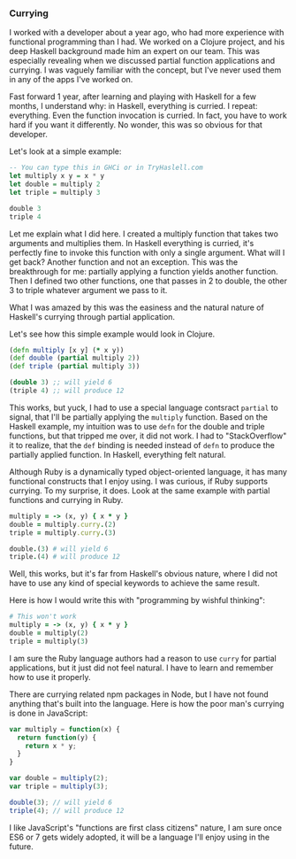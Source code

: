 ### Currying

I worked with a developer about a year ago, who had more experience with functional programming than I had. We worked on a Clojure project, and his deep Haskell background made him an expert on our team. This was especially revealing when we discussed partial function applications and currying. I was vaguely familiar with the concept, but I've never used them in any of the apps I've worked on.

Fast forward 1 year, after learning and playing with Haskell for a few months, I understand why: in Haskell, everything is curried. I repeat: everything. Even the function invocation is curried. In fact, you have to work hard if you want it differently. No wonder, this was so obvious for that developer.

Let's look at a simple example:

```haskell
-- You can type this in GHCi or in TryHaslell.com
let multiply x y = x * y
let double = multiply 2
let triple = multiply 3

double 3
triple 4
```

Let me explain what I did here. I created a multiply function that takes two arguments and multiplies them. In Haskell everything is curried, it's perfectly fine to invoke this function with only a single argument. What will I get back? Another function and not an exception. This was the breakthrough for me: partially applying a function yields another function. Then I defined two other functions, one that passes in 2 to double, the other 3 to triple whatever argument we pass to it.

What I was amazed by this was the easiness and the natural nature of Haskell's currying through partial application.

Let's see how this simple example would look in Clojure.

```clojure
(defn multiply [x y] (* x y))
(def double (partial multiply 2))
(def triple (partial multiply 3))

(double 3) ;; will yield 6
(triple 4) ;; will produce 12
```

This works, but yuck, I had to use a special language contsract `partial` to signal, that I'll be partially applying the `multiply` function. Based on the Haskell example, my intuition was to use `defn` for the double and triple functions, but that tripped me over, it did not work. I had to "StackOverflow" it to realize, that the `def` binding is needed instead of `defn` to produce the partially applied function. In Haskell, everything felt natural.

Although Ruby is a dynamically typed object-oriented language, it has many functional constructs that I enjoy using. I was curious, if Ruby supports currying. To my surprise, it does. Look at the same example with partial functions and currying in Ruby.

```ruby
multiply = -> (x, y) { x * y }
double = multiply.curry.(2)
triple = multiply.curry.(3)

double.(3) # will yield 6
triple.(4) # will produce 12
```
Well, this works, but it's far from Haskell's obvious nature, where I did not have to use any kind of special keywords to achieve the same result.

Here is how I would write this with "programming by wishful thinking":

```ruby
# This won't work
multiply = -> (x, y) { x * y }
double = multiply(2)
triple = multiply(3)
```

I am sure the Ruby language authors had a reason to use `curry` for partial applications, but it just did not feel natural. I have to learn and remember how to use it properly.

There are currying related npm packages in Node, but I have not found anything that's built into the language. Here is how the poor man's currying is done in JavaScript:

```javascript
var multiply = function(x) {
  return function(y) {
    return x * y;
  }
}

var double = multiply(2);
var triple = multiply(3);

double(3); // will yield 6
triple(4); // will produce 12
```
I like JavaScript's "functions are first class citizens" nature, I am sure once ES6 or 7 gets widely adopted, it will be a language I'll enjoy using in the future.

